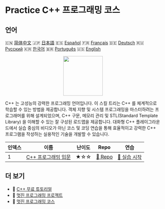 # Practice C++ 프로그래밍 코스

## 언어

🇨🇳 [简体中文](README_zh.md) 🇯🇵 [日本語](README_ja.md) 🇪🇸 [Español](README_es.md) 🇫🇷 [Français](README_fr.md) 🇩🇪 [Deutsch](README_de.md) 🇷🇺 [Русский](README_ru.md) 🇰🇷 [한국어](README_ko.md) 🇧🇷 [Português](README_pt.md) 🇺🇸 [English](README.md) 

<div align="center">
<img width="128px" src="https://file.labex.io/path/kjx58efaCNu0.png">
</div>

C++ 는 고성능의 강력한 프로그래밍 언어입니다. 이 스킬 트리는 C++ 를 체계적으로 학습할 수 있는 방법을 제공합니다. 객체 지향 및 시스템 프로그래밍을 마스터하려는 프로그래머를 위해 설계되었으며, C++ 구문, 메모리 관리 및 STL(Standard Template Library) 을 이해할 수 있는 잘 구성된 로드맵을 제공합니다. 대화형 C++ 플레이그라운드에서 실습 중심의 비디오가 아닌 코스 및 코딩 연습을 통해 효율적이고 강력한 C++ 프로그램을 작성하는 실용적인 기술을 개발할 수 있습니다.

|   인덱스 | 이름                                                                             | 난이도   | Repo                                                                   | 연습                                                                      |
|----------|----------------------------------------------------------------------------------|----------|------------------------------------------------------------------------|---------------------------------------------------------------------------|
|        1 | [C++ 프로그래밍 입문](https://labex.io/ko/courses/cpp-programming-for-beginners) | ★☆☆      | [🔗 Repo](https://github.com/labex-labs/cpp-programming-for-beginners) | [🚀 실습 시작](https://labex.io/ko/courses/cpp-programming-for-beginners) |

## 더 보기

- 🔗 [C++ 무료 튜토리얼](https://github.com/labex-labs/cpp-free-tutorials)
- 🔗 [멋진 프로그래밍 프로젝트](https://github.com/labex-labs/awesome-programming-projects)
- 🔗 [멋진 프로그래밍 코스](https://github.com/labex-labs/awesome-programming-courses)

